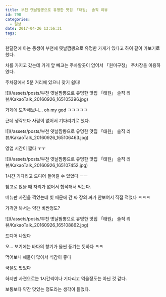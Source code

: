 ```yaml
---
title: 부천 옛날짬뽕으로 유명한 맛집 「태원」 솔직 리뷰
id: 790
categories:
  - 일상
date: 2017-04-26 13:56:31
tags:
---
```


한달전에 아는 동생이 부천에 옛날짬뽕으로 유명한 가게가 있다고 하여 같이 가보기로 했다.

차를 가지고 갔는데 가게 앞 빼고는 주차할곳이 없어서 「원미구청」 주차장을 이용하였다.

<!--more-->

주차장에서 5분 거리에 있으니 찾기 쉽다!

![](/assets/posts/부천 옛날짬뽕으로 유명한 맛집 「태원」 솔직 리뷰/KakaoTalk_20160926_165105396.jpg)

가게에 도착해보니... oh my god ㅋㅋㅋㅋㅋ

근데 생각보다 사람이 없어서 기다리기로 했다.

![](/assets/posts/부천 옛날짬뽕으로 유명한 맛집 「태원」 솔직 리뷰/KakaoTalk_20160926_165106463.jpg)

영업 시간이 짧다 ㅜㅜ

![](/assets/posts/부천 옛날짬뽕으로 유명한 맛집 「태원」 솔직 리뷰/KakaoTalk_20160926_165107452.jpg)

1시간 기다리고 드디어 들어갈 수 있었다 ㅡㅡ

참고로 앉을 때 자리가 없어서 합석해서 먹는다.

메뉴판 사진을 찍었는데 빛 때문에 간 짜 장의 짜가 안보여서 직접 적었다 ㅋㅋㅋ

가격만 봐서는 약간 비싼정도?

![](/assets/posts/부천 옛날짬뽕으로 유명한 맛집 「태원」 솔직 리뷰/KakaoTalk_20160926_165108862.jpg)

드디어 나왔다

오... 보기에는 바다의 향기가 물씬 풍기는 듯하다 ㅋㅋ

먹어보니 해물이 많아서 식감이 좋다

국물도 맛있다

하지만 사견으로는 1시간씩이나 기다리고 먹을정도는 아닌 것 같다.

보통보다 약간 맛있는 정도라는 생각이 들었다.